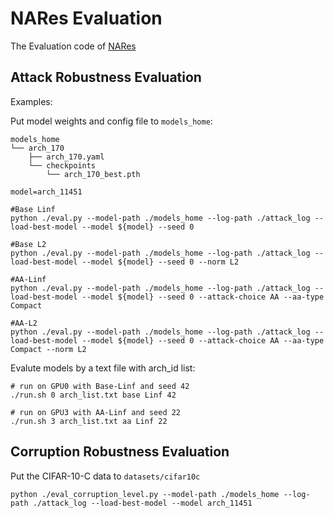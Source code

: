 # NARes Evaluation

The Evaluation code of [NARes](https://github.com/zhichao-lu/arch-dataset-adv-robustness)

## Attack Robustness Evaluation

Examples:

Put model weights and config file to `models_home`:

```
models_home
└── arch_170
    ├── arch_170.yaml
    └── checkpoints
        └── arch_170_best.pth
```

```shell
model=arch_11451

#Base Linf
python ./eval.py --model-path ./models_home --log-path ./attack_log --load-best-model --model ${model} --seed 0

#Base L2
python ./eval.py --model-path ./models_home --log-path ./attack_log --load-best-model --model ${model} --seed 0 --norm L2

#AA-Linf
python ./eval.py --model-path ./models_home --log-path ./attack_log --load-best-model --model ${model} --seed 0 --attack-choice AA --aa-type Compact

#AA-L2
python ./eval.py --model-path ./models_home --log-path ./attack_log --load-best-model --model ${model} --seed 0 --attack-choice AA --aa-type Compact --norm L2
```

Evalute models by a text file with arch_id list:
```shell
# run on GPU0 with Base-Linf and seed 42
./run.sh 0 arch_list.txt base Linf 42

# run on GPU3 with AA-Linf and seed 22
./run.sh 3 arch_list.txt aa Linf 22
```
## Corruption Robustness Evaluation

Put the CIFAR-10-C data to `datasets/cifar10c`

```shell
python ./eval_corruption_level.py --model-path ./models_home --log-path ./attack_log --load-best-model --model arch_11451
```

<!-- ## Get Test Loss

```shell
python ./eval_test_loss.py --model-path ./models_home --log-path ./attack_log --load-best-model --model arch_11451
``` -->